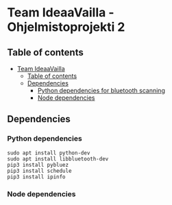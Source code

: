 # Team IdeaaVailla - Ohjelmistoprojekti 2

## Table of contents

- [Team IdeaaVailla](#team-ideaavailla)
  - [Table of contents](#table-of-contents)
  - [Dependencies](#dependencies)
  	- [Python dependencies for bluetooth scanning](#python-dependencies-for-bluetooth-scanning)
  	- [Node dependencies](#node-dependencies)

## Dependencies

### Python dependencies

    sudo apt install python-dev
    sudo apt install libbluetooth-dev
    pip3 install pybluez
    pip3 install schedule
    pip3 install ipinfo
    

### Node dependencies
